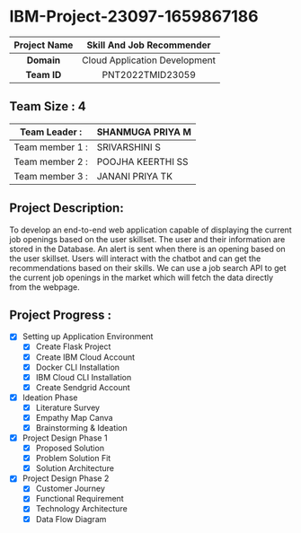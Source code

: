 # IBM-Project-23097-1659867186


|      **Project Name**     | Skill And Job Recommender |
|:---------------------:|:------------------------------:|
|         **Domain**        |  Cloud Application Development |
|        **Team ID**        |  PNT2022TMID23059 |


## __Team Size : 4__


|Team Leader :|SHANMUGA PRIYA M|
| ------------|---------------|              
|Team member 1 :| SRIVARSHINI S|
|Team member 2 :| POOJHA KEERTHI SS|
|Team member 3 :| JANANI PRIYA TK|

## Project Description:
To develop an end-to-end web application capable of displaying the current job openings based on the user skillset.  The user and their information are stored in the Database.  An alert is sent when there is an opening based on the user skillset. Users will interact with the chatbot and can get the recommendations based on their skills. We can use a job search API to get the current job openings in the market which will fetch the data directly from the webpage.


## Project Progress :
- [X] Setting up Application Environment
    - [X] Create Flask Project
    - [X] Create IBM Cloud Account
    - [X] Docker CLI Installation
    - [X] IBM Cloud CLI Installation
    - [X] Create Sendgrid Account
- [X] Ideation Phase
    - [X] Literature Survey
    - [X] Empathy Map Canva
    - [X] Brainstorming & Ideation
- [X] Project Design Phase 1
    - [X] Proposed Solution
    - [X] Problem Solution Fit
    - [X] Solution Architecture
- [X] Project Design Phase 2
    - [X] Customer Journey
    - [X] Functional Requirement
    - [X] Technology Architecture
    - [X] Data Flow Diagram
